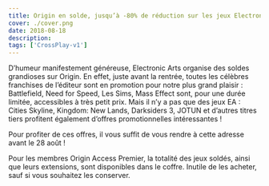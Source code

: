 ```yaml
---
title: Origin en solde, jusqu’à -80% de réduction sur les jeux Electronic Arts !
cover: ./cover.png
date: 2018-08-18
description: 
tags: ['CrossPlay-v1']
---
```

D’humeur manifestement généreuse, Electronic Arts organise des soldes grandioses sur Origin. En effet, juste avant la rentrée, toutes les célèbres franchises de l’éditeur sont en promotion pour notre plus grand plaisir : Battlefield, Need for Speed, Les Sims, Mass Effect sont, pour une durée limitée, accessibles à très petit prix. Mais il n’y a pas que des jeux EA : Cities Skyline, Kingdom: New Lands, Darksiders 3, JOTUN et d’autres titres tiers profitent également d’offres promotionnelles intéressantes !

Pour profiter de ces offres, il vous suffit de vous rendre à cette adresse avant le 28 août !

Pour les membres Origin Access Premier, la totalité des jeux soldés, ainsi que leurs extensions, sont disponibles dans le coffre. Inutile de les acheter, sauf si vous souhaitez les conserver.

